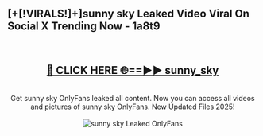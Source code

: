 <h2>[+[!VIRALS!]+]sunny sky Leaked Video Viral On Social X Trending Now - 1a8t9</h2>
<br>
<div align="center">
<h2><a href="https://libra.edu.pl?sunny_sky" rel="nofollow">🔴 CLICK HERE 🌐==►► sunny_sky</a></h2>
<br>
Get sunny sky OnlyFans leaked all content. Now you can access all videos and pictures of sunny sky OnlyFans. New Updated Files 2025!
<br>
<br>
<a href="https://libra.edu.pl?sunny_sky" rel="nofollow" data-target="animated-image.originalLink"><img src="https://i.ibb.co.com/WyWwxjT/player-gif2.gif" alt="sunny sky Leaked OnlyFans" style="max-width: 100%; display: inline-block;" data-target="animated-image.originalImage"></a>
</div>
<br>